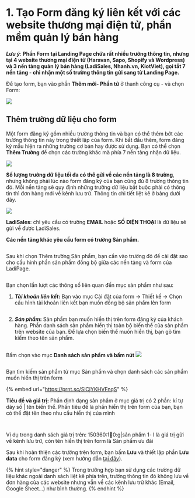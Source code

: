 # 1. Tạo Form đăng ký liên kết với các website thương mại điện tử, phần mềm quản lý bán hàng

_**Lưu ý**_: **Phần Form tại Landing Page chứa rất nhiều trường thông tin, nhưng tại 4 website thương mại điện tử (Haravan, Sapo, Shopify và Wordpress) và 3 nền tảng quản lý bán hàng (LadiSales, Nhanh.vn, KiotViet), gọi tắt 7 nền tảng - chỉ nhận một số trường thông tin gửi sang từ Landing Page.**&#x20;

Để tạo form, bạn vào phần **Thêm mới- Phần tử** ở thanh công cụ - và chọn Form:

![](<../.gitbook/assets/image (596).png>)

## Thêm trường dữ liệu cho form&#x20;

Một form đăng ký gồm nhiều trường thông tin và bạn có thể thêm bớt các trường thông tin này trong thiết lập của form. Khi bắt đầu thêm, form đăng ký mẫu hiện ra những trường cơ bản hay được sử dụng. Bạn có thể chọn **Thêm Trường** để chọn các trường khác mà phía 7 nền tảng nhận dữ liệu.

![](<../.gitbook/assets/image (356).png>)

**Số lượng trường dữ liệu tối đa có thể gửi về các nền tảng là 8 trường**, nhưng không phải lúc nào form đăng ký của bạn cũng đủ 8 trường thông tin đó. Mỗi nền tảng sẽ quy định những trường dữ liệu bắt buộc phải có thông tin thì đơn hàng mới về kênh lưu trữ. Thông tin chi tiết liệt kê ở bảng dưới đây.

![](<../.gitbook/assets/image (333).png>)

**LadiSales**: chỉ yêu cầu có trường **EMAIL** hoặc **SỐ ĐIỆN THOẠI** là dữ liệu sẽ gửi về được LadiSales.

**Các nền tảng khác yêu cầu form có trường Sản phẩm.**

<figure><img src="../.gitbook/assets/sán phẩm.png" alt=""><figcaption></figcaption></figure>

Sau khi chọn Thêm trường Sản phẩm, bạn cần vào trường đó để cài đặt sao cho cấu hình phần sản phẩm đồng bộ giữa các nền tảng và form của LadiPage.&#x20;

<figure><img src="../.gitbook/assets/image (21).png" alt=""><figcaption></figcaption></figure>

Bạn chọn lần lượt các thông số liên quan đến mục sản phẩm như sau: &#x20;

1. _**Tài khoản liên kết**_**:** Bạn vào mục Cài đặt của form -> Thiết kế -> Chọn cấu hình tài khoản liên kết bạn muốn đồng bộ sản phẩm lên form

<figure><img src="../.gitbook/assets/image (26).png" alt=""><figcaption></figcaption></figure>

2. _**Sản phẩm**_**:** Sản phẩm bạn muốn hiển thị trên form đăng ký của khách hàng. Phần danh sách sản phẩm hiển thị toàn bộ biến thể của sản phẩm trên website của bạn. Để lựa chọn biến thể muốn hiển thị, bạn gõ tìm kiếm theo tên sản phẩm.&#x20;

<figure><img src="../.gitbook/assets/image (23).png" alt=""><figcaption></figcaption></figure>

Bấm chọn vào mục **Danh sách sản phẩm và bấm nút** ![](<../.gitbook/assets/image (25).png>)

<figure><img src="../.gitbook/assets/image (24).png" alt=""><figcaption></figcaption></figure>

Bạn tìm kiếm sản phẩm từ mục Sản phẩm và chọn danh sách các sản phẩm muốn hiển thị trên form

{% embed url="https://prnt.sc/SlCjYKHVFnqS" %}

**Tiêu đề và giá trị:** Phần định dạng sản phẩm  ở mục giá trị có 2 phần: kí tự dãy số | tên biến thể. Phần tiêu đề là phần hiển thị trên form của bạn, bạn có thể đặt tên theo nhu cầu hiển thị của mình

<figure><img src="../.gitbook/assets/image (27).png" alt=""><figcaption></figcaption></figure>

&#x20;

<figure><img src="../.gitbook/assets/image (28).png" alt=""><figcaption></figcaption></figure>

Ví dụ trong danh sách giá trị trên: 150360:1:100:0:g|sản phẩm 1- l là giá trị gửi về kênh lưu trữ, còn tên hiển thị trên form là Sản phẩm ưu đãi



Sau khi hoàn thiện các trường trên form, bạn bấm **Lưu** và thiết lập phần **Lưu data** cho form đăng ký (xem hướng dẫn [tại đây](https://help.ladipage.vn/form-data/cac-buoc-cai-dat-luu-data)).

{% hint style="danger" %}
Trong trường hợp bạn sử dụng các trường dữ liệu khác ngoài danh sách liệt kê phía trên, trường thông tin đó không lưu về đơn hàng của các website nhưng vẫn về các kênh lưu trữ khác (Email, Google Sheet...) như bình thường.
{% endhint %}

